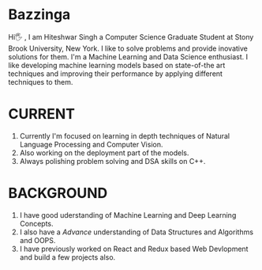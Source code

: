 # Bazzinga
Hi🖐 , I am Hiteshwar Singh a Computer Science Graduate Student at Stony Brook University, New York. I like to solve problems and provide inovative solutions for them. I'm a Machine Learning and Data Science enthusiast. I like developing machine learning models based on state-of-the art techniques and improving their performance by applying different techniques to them.

# CURRENT
1. Currently I'm focused on learning in depth  techniques of Natural Language Processing and Computer Vision.
2. Also working on the deployment part of the models.
3. Always polishing problem solving and DSA skills on C++.

# BACKGROUND
1. I have good uderstanding of Machine Learning and Deep Learning Concepts.
2. I also have a *Advance* understanding of Data Structures and Algorithms and OOPS.
3. I have previously worked on React and Redux based Web Devlopment and build a few projects also.


